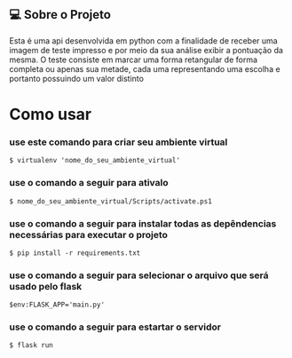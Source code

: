 ## :computer: Sobre o Projeto 
Esta é uma api desenvolvida em python com a finalidade de receber uma imagem de teste impresso e por meio da sua análise exibir a pontuação da mesma. O teste consiste em marcar uma forma retangular de forma completa ou apenas sua metade, cada uma representando uma escolha e portanto possuindo um valor distinto
# Como usar
### use este comando para criar seu ambiente virtual
```
$ virtualenv 'nome_do_seu_ambiente_virtual'
```
### use o comando a seguir para ativalo
```
$ nome_do_seu_ambiente_virtual/Scripts/activate.ps1
```
### use o comando a seguir para instalar todas as depêndencias necessárias para executar o projeto
```
$ pip install -r requirements.txt
```
### use o comando a seguir para selecionar o arquivo que será usado pelo flask
``` 
$env:FLASK_APP='main.py'
```
### use o comando a seguir para estartar o servidor
```
$ flask run
```